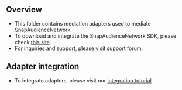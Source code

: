 ## Overview
  * This folder contains mediation adapters used to mediate SnapAudienceNetwork.
  * To download and integrate the SnapAudienceNetwork SDK, please check [this site](https://kit.snapchat.com/docs/ad-kit-ios).
  * For inquiries and support, please visit [support](https://support.snapchat.com/en-US/co/snap-kit-contact/) forum.
  
## Adapter integration
  * To integrate adapters, please visit our [integration tutorial](https://developers.mopub.com/docs/ios/integrating-networks/).

